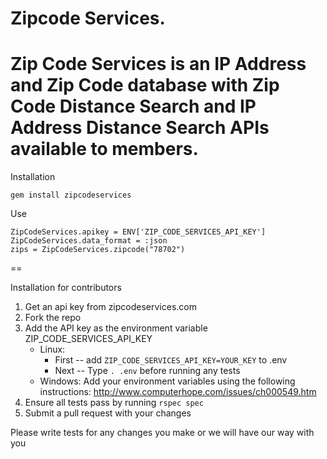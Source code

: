 Zipcode Services.
==
Zip Code Services is an IP Address and Zip Code database with Zip Code Distance Search and IP Address Distance Search APIs available to members.
===

Installation 
```
gem install zipcodeservices
```

Use
```
ZipCodeServices.apikey = ENV['ZIP_CODE_SERVICES_API_KEY']
ZipCodeServices.data_format = :json
zips = ZipCodeServices.zipcode("78702") 
```

==

Installation for contributors

 1) Get an api key from zipcodeservices.com
 2) Fork the repo
 3) Add the API key as the environment variable ZIP_CODE_SERVICES_API_KEY
    - Linux:
      * First -- add ```ZIP_CODE_SERVICES_API_KEY=YOUR_KEY``` to .env
      * Next -- Type ```. .env``` before running any tests
    - Windows: Add your environment variables using the following instructions: http://www.computerhope.com/issues/ch000549.htm
 4) Ensure all tests pass by running ```rspec spec```
 5) Submit a pull request with your changes

Please write tests for any changes you make or we will have our way with you
 


